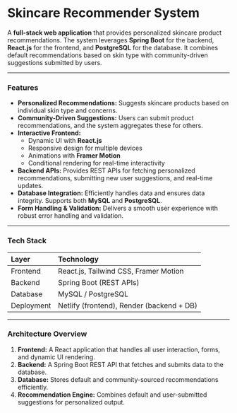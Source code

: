 # Skincare Recommender System

A **full-stack web application** that provides personalized skincare product recommendations. The system leverages **Spring Boot** for the backend, **React.js** for the frontend, and **PostgreSQL** for the database. It combines default recommendations based on skin type with community-driven suggestions submitted by users.

---

### Features

- **Personalized Recommendations:** Suggests skincare products based on individual skin type and concerns.
- **Community-Driven Suggestions:** Users can submit product recommendations, and the system aggregates these for others.
- **Interactive Frontend:**
  - Dynamic UI with **React.js**
  - Responsive design for multiple devices
  - Animations with **Framer Motion**
  - Conditional rendering for real-time interactivity
- **Backend APIs:** Provides REST APIs for fetching personalized recommendations, submitting new user suggestions, and real-time updates.
- **Database Integration:** Efficiently handles data and ensures data integrity. Supports both **MySQL** and **PostgreSQL**.
- **Form Handling & Validation:** Delivers a smooth user experience with robust error handling and validation.

---

### Tech Stack

| Layer | Technology |
| :--- | :--- |
| Frontend | React.js, Tailwind CSS, Framer Motion |
| Backend | Spring Boot (REST APIs) |
| Database | MySQL / PostgreSQL |
| Deployment | Netlify (frontend), Render (backend + DB) |

---

### Architecture Overview

1.  **Frontend:** A React application that handles all user interaction, forms, and dynamic UI rendering.
2.  **Backend:** A Spring Boot REST API that fetches and submits data to the database.
3.  **Database:** Stores default and community-sourced recommendations efficiently.
4.  **Recommendation Engine:** Combines default and user-submitted suggestions for personalized output.